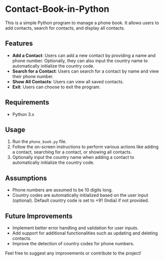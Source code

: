 # Contact-Book-in-Python


This is a simple Python program to manage a phone book. It allows users to add contacts, search for contacts, and display all contacts.

## Features

- **Add a Contact**: Users can add a new contact by providing a name and phone number. Optionally, they can also input the country name to automatically initialize the country code.
- **Search for a Contact**: Users can search for a contact by name and view their phone number.
- **Show All Contacts**: Users can view all saved contacts.
- **Exit**: Users can choose to exit the program.

## Requirements

- Python 3.x

## Usage

1. Run the `phone_book.py` file.
2. Follow the on-screen instructions to perform various actions like adding a contact, searching for a contact, or showing all contacts.
3. Optionally input the country name when adding a contact to automatically initialize the country code.

## Assumptions

- Phone numbers are assumed to be 10 digits long.
- Country codes are automatically initialized based on the user input (optional). Default country code is set to +91 (India) if not provided.

## Future Improvements

- Implement better error handling and validation for user inputs.
- Add support for additional functionalities such as updating and deleting contacts.
- Improve the detection of country codes for phone numbers.

Feel free to suggest any improvements or contribute to the project!

